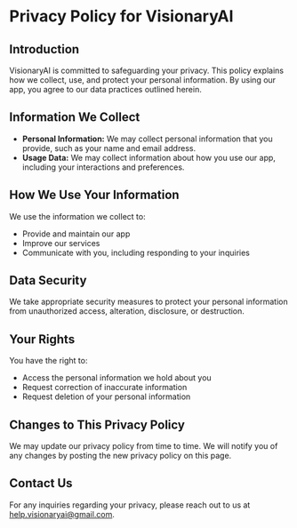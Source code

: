 # Privacy Policy for VisionaryAI

## Introduction

VisionaryAI is committed to safeguarding your privacy. This policy explains how we collect, use, and protect your personal information. By using our app, you agree to our data practices outlined herein.

## Information We Collect

- **Personal Information:** We may collect personal information that you provide, such as your name and email address.
- **Usage Data:** We may collect information about how you use our app, including your interactions and preferences.

## How We Use Your Information

We use the information we collect to:
- Provide and maintain our app
- Improve our services
- Communicate with you, including responding to your inquiries

## Data Security

We take appropriate security measures to protect your personal information from unauthorized access, alteration, disclosure, or destruction.

## Your Rights

You have the right to:
- Access the personal information we hold about you
- Request correction of inaccurate information
- Request deletion of your personal information

## Changes to This Privacy Policy

We may update our privacy policy from time to time. We will notify you of any changes by posting the new privacy policy on this page.

## Contact Us

For any inquiries regarding your privacy, please reach out to us at [help.visionaryai@gmail.com](mailto:help.visionaryai@gmail.com).
